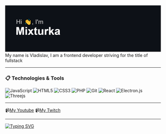 ![](header.png)
My name is Vladislav, I am a frontend developer striving for the title of fullstack

---

### :clipboard: Technologies & Tools

![JavaScript](https://img.shields.io/badge/javascript-%23323330.svg?style=for-the-badge&logo=javascript&logoColor=%23F7DF1E) ![HTML5](https://img.shields.io/badge/html5-%23E34F26.svg?style=for-the-badge&logo=html5&logoColor=white) ![CSS3](https://img.shields.io/badge/css3-%231572B6.svg?style=for-the-badge&logo=css3&logoColor=white) ![PHP](https://img.shields.io/badge/php-%23777BB4.svg?style=for-the-badge&logo=php&logoColor=white) ![Git](https://img.shields.io/badge/git-%23F05033.svg?style=for-the-badge&logo=git&logoColor=white) ![React](https://img.shields.io/badge/react-%2320232a.svg?style=for-the-badge&logo=react&logoColor=%2361DAFB) ![Electron.js](https://img.shields.io/badge/Electron-191970?style=for-the-badge&logo=Electron&logoColor=white) ![Threejs](https://img.shields.io/badge/threejs-black?style=for-the-badge&logo=three.js&logoColor=white)

---

📹[My Youtube](https://www.youtube.com/channel/UCUuTqs5h31_hbo0hi9mqsXQ)
📹[My Twitch](https://www.twitch.tv/mixturka613)

---

[![Typing SVG](https://readme-typing-svg.herokuapp.com?color=%2336BCF7&lines=root%40mixturka%3A~%24sudo+apt+update)](https://git.io/typing-svg)

